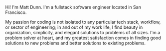 Hi! I'm Matt Dunn. I'm a fullstack software engineer located in San Francisco.

My passion for coding is not isolated to any particular tech stack, workflow, or sector of engineering; 
in and out of my work life, I find beauty in organization, simplicity, and elegant solutions to problems of all sizes.
I'm a problem solver at heart, and my greatest satisfaction comes in finding good solutions to new problems and better solutions to existing problems.
